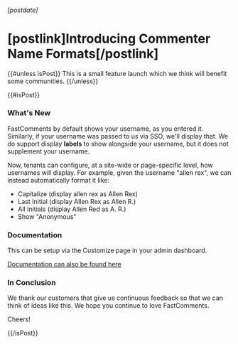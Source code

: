 
###### [postdate]
# [postlink]Introducing Commenter Name Formats[/postlink]

{{#unless isPost}}
This is a small feature launch which we think will benefit some communities.
{{/unless}}

{{#isPost}}

### What's New

FastComments by default shows your username, as you entered it. Similarly, if your username was passed to us via SSO, we'll display that. We do support
display **labels** to show alongside your username, but it does not supplement your username.

Now, tenants can configure, at a site-wide or page-specific level, how usernames will display. For example, given the username "allen rex", we can instead
automatically format it like:

- Capitalize (display allen rex as Allen Rex)
- Last Initial (display Allen Rex as Allen R.)
- All Initials (display Allen Red as A. R.)
- Show "Anonymous"

### Documentation

This can be setup via the Customize page in your admin dashboard.

[Documentation can also be found here](https://docs.fastcomments.com/guide-customizations-and-configuration.html#user-name-formats)

### In Conclusion

We thank our customers that give us continuous feedback so that we can think of ideas like this. We hope you
continue to love FastComments.

Cheers!

{{/isPost}}
